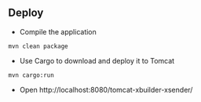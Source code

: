 ## Deploy

- Compile the application

```shell
mvn clean package
```

- Use Cargo to download and deploy it to Tomcat

```shell
mvn cargo:run
```

- Open http://localhost:8080/tomcat-xbuilder-xsender/

